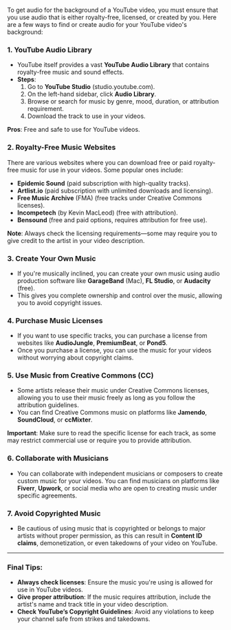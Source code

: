 To get audio for the background of a YouTube video, you must ensure that you use audio that is either royalty-free, licensed, or created by you. Here are a few ways to find or create audio for your YouTube video's background:

### 1. **YouTube Audio Library**

- YouTube itself provides a vast **YouTube Audio Library** that contains royalty-free music and sound effects.
- **Steps**:
  1.  Go to **YouTube Studio** (studio.youtube.com).
  2.  On the left-hand sidebar, click **Audio Library**.
  3.  Browse or search for music by genre, mood, duration, or attribution requirement.
  4.  Download the track to use in your videos.

**Pros**: Free and safe to use for YouTube videos.

### 2. **Royalty-Free Music Websites**

There are various websites where you can download free or paid royalty-free music for use in your videos. Some popular ones include:

- **Epidemic Sound** (paid subscription with high-quality tracks).
- **Artlist.io** (paid subscription with unlimited downloads and licensing).
- **Free Music Archive** (FMA) (free tracks under Creative Commons licenses).
- **Incompetech** (by Kevin MacLeod) (free with attribution).
- **Bensound** (free and paid options, requires attribution for free use).

**Note**: Always check the licensing requirements—some may require you to give credit to the artist in your video description.

### 3. **Create Your Own Music**

- If you're musically inclined, you can create your own music using audio production software like **GarageBand** (Mac), **FL Studio**, or **Audacity** (free).
- This gives you complete ownership and control over the music, allowing you to avoid copyright issues.

### 4. **Purchase Music Licenses**

- If you want to use specific tracks, you can purchase a license from websites like **AudioJungle**, **PremiumBeat**, or **Pond5**.
- Once you purchase a license, you can use the music for your videos without worrying about copyright claims.

### 5. **Use Music from Creative Commons (CC)**

- Some artists release their music under Creative Commons licenses, allowing you to use their music freely as long as you follow the attribution guidelines.
- You can find Creative Commons music on platforms like **Jamendo**, **SoundCloud**, or **ccMixter**.

**Important**: Make sure to read the specific license for each track, as some may restrict commercial use or require you to provide attribution.

### 6. **Collaborate with Musicians**

- You can collaborate with independent musicians or composers to create custom music for your videos. You can find musicians on platforms like **Fiverr**, **Upwork**, or social media who are open to creating music under specific agreements.

### 7. **Avoid Copyrighted Music**

- Be cautious of using music that is copyrighted or belongs to major artists without proper permission, as this can result in **Content ID claims**, demonetization, or even takedowns of your video on YouTube.

---

### Final Tips:

- **Always check licenses**: Ensure the music you're using is allowed for use in YouTube videos.
- **Give proper attribution**: If the music requires attribution, include the artist's name and track title in your video description.
- **Check YouTube’s Copyright Guidelines**: Avoid any violations to keep your channel safe from strikes and takedowns.
